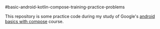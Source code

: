 #basic-android-kotlin-compose-training-practice-problems



This repository is some practice code during my study of Google's [android basics with compose](https://developer.android.com/courses/android-basics-compose/course) course.
